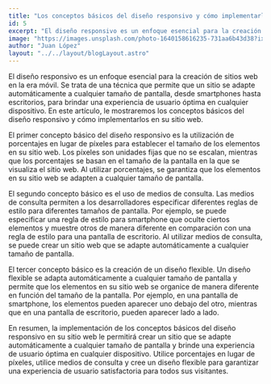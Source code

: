 ```yaml
---
title: "Los conceptos básicos del diseño responsivo y cómo implementarlos en su sitio web."
id: 5
excerpt: "El diseño responsivo es un enfoque esencial para la creación de sitios web en la era móvil. Se trata de una técnica que permite que un sitio se adapte automáticamente a cualquier tamaño de pantalla, desde smartphones hasta escritorios, para brindar una experiencia de usuario óptima en cualquier dispositivo. Los conceptos básicos incluyen la utilización de porcentajes en lugar de píxeles, el uso de medios de consulta y la creación de un diseño flexible. Implementar estos conceptos en su sitio web asegurará una experiencia de usuario satisfactoria para todos sus visitantes."
image: "https://images.unsplash.com/photo-1640158616235-731aa6b43d38?ixlib=rb-4.0.3&ixid=MnwxMjA3fDB8MHxwaG90by1wYWdlfHx8fGVufDB8fHx8&auto=format&fit=crop&w=1470&q=80"
author: "Juan López"
layout: "../../layout/blogLayout.astro"
---
```


El diseño responsivo es un enfoque esencial para la creación de sitios web en la era móvil. Se trata de una técnica que permite que un sitio se adapte automáticamente a cualquier tamaño de pantalla, desde smartphones hasta escritorios, para brindar una experiencia de usuario óptima en cualquier dispositivo. En este artículo, le mostraremos los conceptos básicos del diseño responsivo y cómo implementarlos en su sitio web.

El primer concepto básico del diseño responsivo es la utilización de porcentajes en lugar de píxeles para establecer el tamaño de los elementos en su sitio web. Los píxeles son unidades fijas que no se escalan, mientras que los porcentajes se basan en el tamaño de la pantalla en la que se visualiza el sitio web. Al utilizar porcentajes, se garantiza que los elementos en su sitio web se adapten a cualquier tamaño de pantalla.

El segundo concepto básico es el uso de medios de consulta. Las medios de consulta permiten a los desarrolladores especificar diferentes reglas de estilo para diferentes tamaños de pantalla. Por ejemplo, se puede especificar una regla de estilo para smartphone que oculte ciertos elementos y muestre otros de manera diferente en comparación con una regla de estilo para una pantalla de escritorio. Al utilizar medios de consulta, se puede crear un sitio web que se adapte automáticamente a cualquier tamaño de pantalla.

El tercer concepto básico es la creación de un diseño flexible. Un diseño flexible se adapta automáticamente a cualquier tamaño de pantalla y permite que los elementos en su sitio web se organice de manera diferente en función del tamaño de la pantalla. Por ejemplo, en una pantalla de smartphone, los elementos pueden aparecer uno debajo del otro, mientras que en una pantalla de escritorio, pueden aparecer lado a lado.

En resumen, la implementación de los conceptos básicos del diseño responsivo en su sitio web le permitirá crear un sitio que se adapte automáticamente a cualquier tamaño de pantalla y brinde una experiencia de usuario óptima en cualquier dispositivo. Utilice porcentajes en lugar de píxeles, utilice medios de consulta y cree un diseño flexible para garantizar una experiencia de usuario satisfactoria para todos sus visitantes.